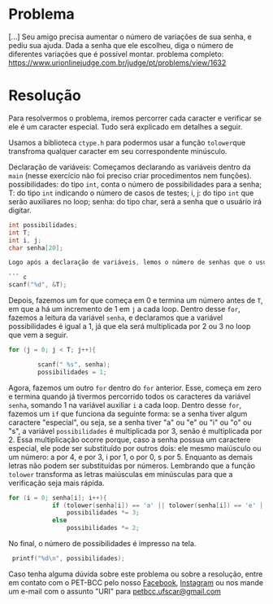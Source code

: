 # Problema
 [...] Seu amigo precisa aumentar o número de variações de sua senha, e pediu sua ajuda. Dada a senha que ele escolheu, diga o número de diferentes variações que é possível montar.
problema completo: https://www.urionlinejudge.com.br/judge/pt/problems/view/1632

# Resolução

Para resolvermos o problema, iremos percorrer cada caracter e verificar se ele é um caracter especial. Tudo será explicado em detalhes a seguir.

Usamos a biblioteca `ctype.h` para podermos usar a função `tolower`que transfroma qualquer caracter em seu correspondente minúsculo.

Declaração de variáveis:
Começamos declarando as variáveis dentro da `main` (nesse exercício não foi preciso criar procedimentos nem funções).
possibilidades: do tipo `int`, conta o número de possibilidades para a senha;
T: do tipo `int` indicando o número de casos de testes;
i, j: do tipo `int` que serão auxiliares no loop;
senha: do tipo char, será a senha que o usuário irá digitar.

``` c
int possibilidades;
int T;
int i, j;
char senha[20];

Logo após a declaração de variáveis, lemos o número de senhas que o usuário irá digitar:

``` c
scanf("%d", &T);

```
Depois, fazemos um for que começa em 0 e termina um número antes de `T`, em que a há um incremento de 1 em `j` a cada loop. Dentro desse `for`, fazemos a leitura da variável `senha`, e declaramos que a variável possibilidades é igual a 1, já que ela será multiplicada por 2 ou 3 no loop que vem a seguir.

``` c
for (j = 0; j < T; j++){

        scanf(" %s", senha);
        possibilidades = 1;
```
Agora, fazemos um outro `for` dentro do `for` anterior. Esse, começa em zero e termina quando já tivermos percorrido todos os caracteres da variável `senha`, somando 1 na variável auxiliar `i` a cada loop. Dentro desse `for`, fazemos um `if` que funciona da seguinte forma: se a senha tiver algum caractere "especial", ou seja, se a senha tiver "a" ou "e" ou "i" ou "o" ou "s", a variável `possibilidades` é multiplicada por 3, senão é multiplicada por 2. Essa multiplicação ocorre porque, caso a senha possua um caractere especial, ele pode ser substituído por outros dois: ele mesmo maiúsculo ou um número: a por 4, e por 3, i por 1, o por 0, s por 5. Enquanto as demais letras não podem ser substituídas por números. Lembrando que a função `tolower` transforma as letras maiúsculas em minúsculas para que a verificação seja mais rápida.

``` c
for (i = 0; senha[i]; i++){
            if (tolower(senha[i]) == 'a' || tolower(senha[i]) == 'e' || tolower(senha[i]) == 'i' || tolower(senha[i]) == 'o' || tolower(senha[i]) == 's')
                possibilidades *= 3;
            else
                possibilidades *= 2;   
```

No final, o número de possibilidades é impresso na tela.

``` c
 printf("%d\n", possibilidades);

```

Caso tenha alguma dúvida sobre este problema ou sobre a resolução, entre em contato com o PET-BCC pelo nosso
[Facebook](https://www.facebook.com/petbcc/),
[Instagram](https://www.instagram.com/petbcc.ufscar/)
ou nos mande um e-mail com o assunto "URI" para  petbcc.ufscar@gmail.com
